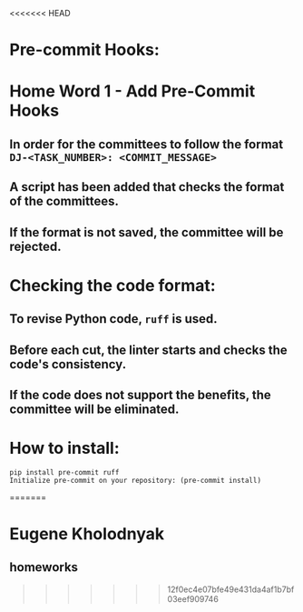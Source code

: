 <<<<<<< HEAD
# Pre-commit Hooks:

# Home Word 1 - Add Pre-Commit Hooks

## In order for the committees to follow the format `DJ-<TASK_NUMBER>: <COMMIT_MESSAGE>`
## A script has been added that checks the format of the committees. 
## If the format is not saved, the committee will be rejected.

# Checking the code format:

## To revise Python code, `ruff` is used. 
## Before each cut, the linter starts and checks the code's consistency. 
## If the code does not support the benefits, the committee will be eliminated.

#  How to install:

```
pip install pre-commit ruff
Initialize pre-commit on your repository: (pre-commit install)
```
=======
# Eugene Kholodnyak
## homeworks
>>>>>>> 12f0ec4e07bfe49e431da4af1b7bf03eef909746
